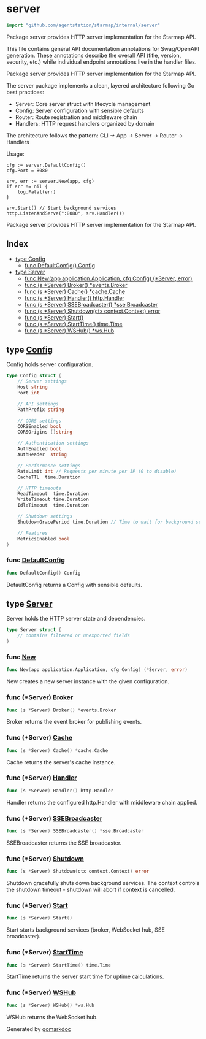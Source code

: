 <!-- Code generated by gomarkdoc. DO NOT EDIT -->

# server

```go
import "github.com/agentstation/starmap/internal/server"
```

Package server provides HTTP server implementation for the Starmap API.

This file contains general API documentation annotations for Swag/OpenAPI generation. These annotations describe the overall API \(title, version, security, etc.\) while individual endpoint annotations live in the handler files.

Package server provides HTTP server implementation for the Starmap API.

The server package implements a clean, layered architecture following Go best practices:

- Server: Core server struct with lifecycle management
- Config: Server configuration with sensible defaults
- Router: Route registration and middleware chain
- Handlers: HTTP request handlers organized by domain

The architecture follows the pattern: CLI → App → Server → Router → Handlers

Usage:

```
cfg := server.DefaultConfig()
cfg.Port = 8080

srv, err := server.New(app, cfg)
if err != nil {
    log.Fatal(err)
}

srv.Start() // Start background services
http.ListenAndServe(":8080", srv.Handler())
```

Package server provides HTTP server implementation for the Starmap API.

## Index

- [type Config](<#Config>)
  - [func DefaultConfig\(\) Config](<#DefaultConfig>)
- [type Server](<#Server>)
  - [func New\(app application.Application, cfg Config\) \(\*Server, error\)](<#New>)
  - [func \(s \*Server\) Broker\(\) \*events.Broker](<#Server.Broker>)
  - [func \(s \*Server\) Cache\(\) \*cache.Cache](<#Server.Cache>)
  - [func \(s \*Server\) Handler\(\) http.Handler](<#Server.Handler>)
  - [func \(s \*Server\) SSEBroadcaster\(\) \*sse.Broadcaster](<#Server.SSEBroadcaster>)
  - [func \(s \*Server\) Shutdown\(ctx context.Context\) error](<#Server.Shutdown>)
  - [func \(s \*Server\) Start\(\)](<#Server.Start>)
  - [func \(s \*Server\) StartTime\(\) time.Time](<#Server.StartTime>)
  - [func \(s \*Server\) WSHub\(\) \*ws.Hub](<#Server.WSHub>)


<a name="Config"></a>
## type [Config](<https://github.com/agentstation/starmap/blob/master/internal/server/config.go#L6-L36>)

Config holds server configuration.

```go
type Config struct {
    // Server settings
    Host string
    Port int

    // API settings
    PathPrefix string

    // CORS settings
    CORSEnabled bool
    CORSOrigins []string

    // Authentication settings
    AuthEnabled bool
    AuthHeader  string

    // Performance settings
    RateLimit int // Requests per minute per IP (0 to disable)
    CacheTTL  time.Duration

    // HTTP timeouts
    ReadTimeout  time.Duration
    WriteTimeout time.Duration
    IdleTimeout  time.Duration

    // Shutdown settings
    ShutdownGracePeriod time.Duration // Time to wait for background services to shutdown gracefully

    // Features
    MetricsEnabled bool
}
```

<a name="DefaultConfig"></a>
### func [DefaultConfig](<https://github.com/agentstation/starmap/blob/master/internal/server/config.go#L39>)

```go
func DefaultConfig() Config
```

DefaultConfig returns a Config with sensible defaults.

<a name="Server"></a>
## type [Server](<https://github.com/agentstation/starmap/blob/master/internal/server/server.go#L22-L34>)

Server holds the HTTP server state and dependencies.

```go
type Server struct {
    // contains filtered or unexported fields
}
```

<a name="New"></a>
### func [New](<https://github.com/agentstation/starmap/blob/master/internal/server/server.go#L37>)

```go
func New(app application.Application, cfg Config) (*Server, error)
```

New creates a new server instance with the given configuration.

<a name="Server.Broker"></a>
### func \(\*Server\) [Broker](<https://github.com/agentstation/starmap/blob/master/internal/server/server.go#L214>)

```go
func (s *Server) Broker() *events.Broker
```

Broker returns the event broker for publishing events.

<a name="Server.Cache"></a>
### func \(\*Server\) [Cache](<https://github.com/agentstation/starmap/blob/master/internal/server/server.go#L199>)

```go
func (s *Server) Cache() *cache.Cache
```

Cache returns the server's cache instance.

<a name="Server.Handler"></a>
### func \(\*Server\) [Handler](<https://github.com/agentstation/starmap/blob/master/internal/server/server.go#L163>)

```go
func (s *Server) Handler() http.Handler
```

Handler returns the configured http.Handler with middleware chain applied.

<a name="Server.SSEBroadcaster"></a>
### func \(\*Server\) [SSEBroadcaster](<https://github.com/agentstation/starmap/blob/master/internal/server/server.go#L209>)

```go
func (s *Server) SSEBroadcaster() *sse.Broadcaster
```

SSEBroadcaster returns the SSE broadcaster.

<a name="Server.Shutdown"></a>
### func \(\*Server\) [Shutdown](<https://github.com/agentstation/starmap/blob/master/internal/server/server.go#L169>)

```go
func (s *Server) Shutdown(ctx context.Context) error
```

Shutdown gracefully shuts down background services. The context controls the shutdown timeout \- shutdown will abort if context is cancelled.

<a name="Server.Start"></a>
### func \(\*Server\) [Start](<https://github.com/agentstation/starmap/blob/master/internal/server/server.go#L147>)

```go
func (s *Server) Start()
```

Start starts background services \(broker, WebSocket hub, SSE broadcaster\).

<a name="Server.StartTime"></a>
### func \(\*Server\) [StartTime](<https://github.com/agentstation/starmap/blob/master/internal/server/server.go#L219>)

```go
func (s *Server) StartTime() time.Time
```

StartTime returns the server start time for uptime calculations.

<a name="Server.WSHub"></a>
### func \(\*Server\) [WSHub](<https://github.com/agentstation/starmap/blob/master/internal/server/server.go#L204>)

```go
func (s *Server) WSHub() *ws.Hub
```

WSHub returns the WebSocket hub.

Generated by [gomarkdoc](<https://github.com/princjef/gomarkdoc>)
